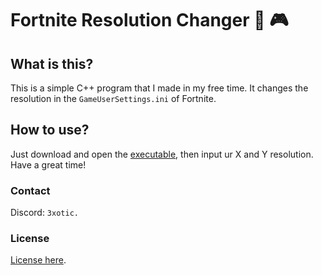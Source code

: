 # Fortnite Resolution Changer :wrench: :video_game:
## What is this?

This is a simple C++ program that I made in my free time. It changes the resolution in the `GameUserSettings.ini` of Fortnite.

## How to use?

Just download and open the [executable](https://github.com/ExoticGamerrrYT/fortnite-resolution-changer/tree/master/build), then input ur X and Y resolution. Have a great time!

### Contact

Discord: `3xotic.`

### License

[License here](https://github.com/ExoticGamerrrYT/fortnite-resolution-changer/blob/master/LICENSE).